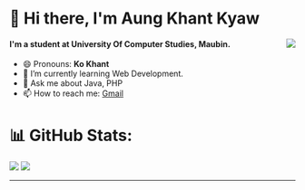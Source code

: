# 👋 Hi there, I'm Aung Khant Kyaw 

<a>
  <img src="https://github-stats-alpha.vercel.app/api/?username=aung-khantkyaw" align="right" />
</a>

#### I'm a student at University Of Computer Studies, Maubin.
- 😄 Pronouns: **Ko Khant**
- 🌱 I’m currently learning Web Development. 
- 💬 Ask me about Java, PHP 
- 📫 How to reach me: [Gmail](aungkhantkyaw.tech@gmail.com)

# 📊 GitHub Stats:
![](https://github-readme-stats.vercel.app/api/top-langs/?username=aung-khantkyaw&card_width=1000)
![](https://github-readme-streak-stats.herokuapp.com/?user=aung-khantkyaw&card_width=1000)

---
